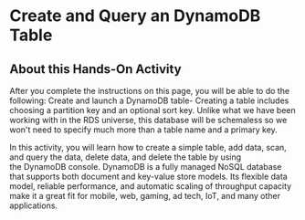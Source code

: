 <H1>Create and Query an DynamoDB Table<h2>
<h2>About this Hands-On Activity</h2>

After you complete the instructions on this page, you will be able to do the following: Create and launch a DynamoDB table- Creating a table includes choosing a partition key and an optional sort key. Unlike what we have been working with in the RDS universe, this database will be schemaless so we won't need to specify much more than a table name and a primary key.

In this activity, you will learn how to create a simple table, add data, scan, and query the data, delete data, and delete the table by using the DynamoDB console. DynamoDB is a fully managed NoSQL database that supports both document and key-value store models. Its flexible data model, reliable performance, and automatic scaling of throughput capacity make it a great fit for mobile, web, gaming, ad tech, IoT, and many other applications.

